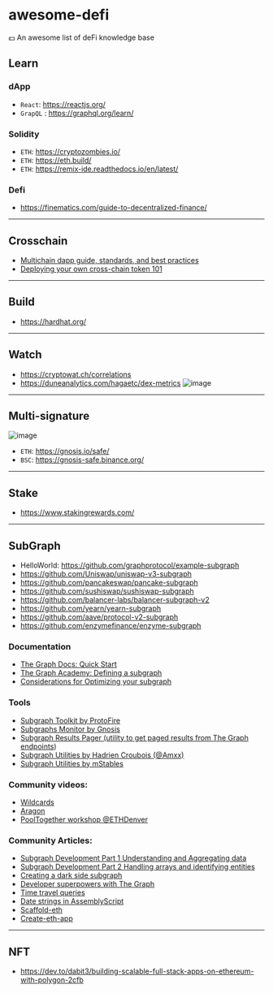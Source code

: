 # awesome-defi
💵 An awesome list of deFi knowledge base

## Learn 
### dApp
- `React`: https://reactjs.org/
- `GrapQL` : https://graphql.org/learn/

### Solidity
- `ETH`: https://cryptozombies.io/
- `ETH`: https://eth.build/
- `ETH`: https://remix-ide.readthedocs.io/en/latest/

### Defi
- https://finematics.com/guide-to-decentralized-finance/

---

## Crosschain
- [Multichain dapp guide, standards, and best practices](https://andrecronje.medium.com/multichain-dapp-guide-standards-and-best-practices-8fabe2672c60)
- [Deploying your own cross-chain token 101](https://andrecronje.medium.com/deploying-your-own-cross-chain-token-101-240420efd0d9)

---

## Build
- https://hardhat.org/

---

## Watch
- https://cryptowat.ch/correlations
- https://duneanalytics.com/hagaetc/dex-metrics
  ![image](https://user-images.githubusercontent.com/97060/118386635-12d5d600-b643-11eb-99c7-f38072c209fe.png)

---

## Multi-signature
![image](https://user-images.githubusercontent.com/97060/118387050-1b7bdb80-b646-11eb-955c-9c14db79c04a.png)
- `ETH`: https://gnosis.io/safe/
- `BSC`: https://gnosis-safe.binance.org/

---

## Stake
- https://www.stakingrewards.com/

---

## SubGraph
- HelloWorld: https://github.com/graphprotocol/example-subgraph
- https://github.com/Uniswap/uniswap-v3-subgraph
- https://github.com/pancakeswap/pancake-subgraph
- https://github.com/sushiswap/sushiswap-subgraph
- https://github.com/balancer-labs/balancer-subgraph-v2
- https://github.com/yearn/yearn-subgraph
- https://github.com/aave/protocol-v2-subgraph
- https://github.com/enzymefinance/enzyme-subgraph

### Documentation
- [The Graph Docs: Quick Start](https://thegraph.com/docs/quick-start#local-development)
- [The Graph Academy: Defining a subgraph](https://thegraph.academy/developers/defining-a-subgraph/)
- [Considerations for Optimizing your subgraph](https://discord.com/channels/438038660412342282/438070183794573313/839516110473658398)

### Tools
- [Subgraph Toolkit by ProtoFire](https://github.com/protofire/subgraph-toolkit)
- [Subgraphs Monitor by Gnosis](https://github.com/gnosis/thegraph-subgraphs-monitor)
- [Subgraph Results Pager (utility to get paged results from The Graph endpoints](https://github.com/justinjmoses/graph-results-pager))
- [Subgraph Utilities by Hadrien Croubois (@Amxx)](https://github.com/Amxx/graphprotocol-utils)
- [Subgraph Utilities by mStables](https://github.com/mstable/mStable-subgraphs-monorepo/tree/master/packages/utils)

### Community videos:
- [Wildcards](https://www.youtube.com/watch?v=_4iipzOwq-U)
- [Aragon](https://www.youtube.com/watch?v=JNqN3fek6FY)
- [PoolTogether workshop @ETHDenver](https://www.youtube.com/watch?v=GqU_-ffyz0Q&t=21143s)

### Community Articles:
- [Subgraph Development Part 1 Understanding and Aggregating data](https://medium.com/protofire-blog/subgraph-development-part-1-understanding-and-aggregating-data-ef0c9a61063d)
- [Subgraph Development Part 2 Handling arrays and identifying entities](https://medium.com/protofire-blog/https://github.com/graphprotocol/graphfoundation/issues/11subgraph-development-part-2-handling-arrays-and-identifying-entities-30d63d4b1dc6)
- [Creating a dark side subgraph](https://theethernaut.substack.com/p/creating-a-dark-side-subgraph)
- [Developer superpowers with The Graph](https://theethernaut.substack.com/p/developer-superpowers-with-thegraph)
- [Time travel queries](https://blocklytics.org/blog/ethereum-blocks-subgraph-made-for-time-travel/)
- [Date strings in AssemblyScript](https://medium.com/blockrocket/how-to-create-date-strings-using-assemblyscript-in-the-graph-f7871f48e92d)
- [Scaffold-eth](https://github.com/austintgriffith/scaffold-eth/tree/graph-dev)
- [Create-eth-app](https://github.com/PaulRBerg/create-eth-app)

---

## NFT
- https://dev.to/dabit3/building-scalable-full-stack-apps-on-ethereum-with-polygon-2cfb
